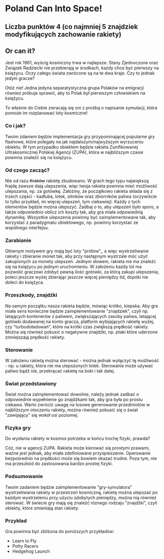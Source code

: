 
# Poland Can Into Space!

## Liczba punktów 4 (co najmniej 5 znajdziek modyfikujących zachowanie rakiety)

Or can it?
---
Jest rok 1961, wyścig kosmiczny trwa w najlepsze. 
Stany Zjednoczone oraz Związek Radziecki nie przebierają w środkach, każdy chce być pierwszy na księżycu. Oczy całego świata zwrócone są na te dwa kraje. Czy to jednak jedyni gracze? 

Otóż nie! Jedna jedyna separatystyczna grupa Polaków na emigracji również próbuje sprawić, aby to Polak był pierwszym człowiekiem na księżycu.

To właśnie do Ciebie zwracają się oni z prośbą o napisanie symulacji, która pomoże im rozplanować loty kosmiczne! 

### Co i jak?
Twoim zdaniem będzie implementacja gry przypominającej popularne gry flashowe, które polegały na jak najdalszym/najwyższym wyrzuceniu obiektu. W tym przypadku obiektem będzie rakieta Zunifikowanej Ultrakosmicznej Polskiej Agencji (ZUPA), która w najbliższym czasie powinna znaleźć się na księżycu.

### Od czego zacząć?

Nie od razu ~~Kraków~~ rakietę zbudowano. W grach tego typu największą frajdę zawsze dają ulepszenia, więc twoja rakieta powinna mieć możliwość ulepszania, np. za gotówkę. 
Załóżmy, że początkowo rakieta składa się z trzech części - kadłuba, lotek, silników oraz zbiorników paliwa (oczywiście to tylko przykład, im więcej ulepszeń, tym ciekawiej). Każdy z tych elementów będzie można ulepszyć. Zadbaj o to, aby ulepszeń było sporo, a także odpowiednio oblicz ich koszty tak, aby gra miała odpowiednią dynamikę. Wszystkie ulepszenia powinny być zaimplementowane tak, aby korzystać z paradygmatu obiektowego, np. powinny korzystać ze wspólnego interfejsu.

### Zarabianie

Głównym motywem gry mają być loty "próbne",, a więc wystrzeliwanie rakiety i zbieranie monet tak, aby przy następnym wystrzale móc użyć zakupionych za monety ulepszeń. Jednym słowem, rakieta nie ma znaleźć się na księżycu po jednym uruchomieniu. W założeniu każdy lot ma pozwolić graczowi zdobyć pewną ilość gotówki, za którą zakupi ulepszenia, poleci jeszcze wyżej zbierając jeszcze więcej pieniędzy itd, dopóki nie doleci do księżyca.


### Przeszkody, znajdźki

Na samym początku nasza rakieta będzie, mówiąc krótko, kiepska. Aby gra miała sens konieczne będzie zaimplementowanie "znajdziek", czyli np. latających kontenerów z paliwem, zwiększających zasoby paliwa, latającej gotówki dodawanej na konto gracza, platform wybijających rakietę wyżej, czy "turbodoładowań", które na krótki czas zwiększą prędkość rakiety.
Można się również pokusić o negatywne znajdźki, np. ptaki które uderzone zmniejszają prędkość rakiety.


### Sterowanie

W założenu rakietą można sterować - można jednak wyłączyć tę możliwość - np. u rakiety, która nie ma ulepszonych lotek. Sterowanie może używać paliwo bądź nie, przekręcać rakietę na boki i tak dalej.

### Świat przedstawiony

Świat można zaimplementować dowolnie, należy jednak zadbać o odpowiednie wypełnienie go znajdźkami tak, aby gra była po prostu ciekawa. Warto zwrócić uwagę na losowe generowanie przedmiotów w najbliższym otoczeniu rakiety, można również pokusić się o świat "zawijający" się wokół osi poziomej.


### Fizyka gry
Do wysłania rakiety w kosmos potrzeba w końcu trochę fizyki, prawda?

Cóż, nie w agencji ZUPA.  Rakieta może kierować się prostymi prawami, ważne jest jednak,
aby miała zdefiniowane przyspieszenie. Operowanie bezpośrednio na prędkości może się bowiem okazać trudne. Poza tym, nie ma przeszkód do zastosowania bardzo prostej fizyki.


### Podsumowanie

Twoim zadaniem będzie zaimplementowanie "gry-symulatora" wystrzeliwania rakiety w przestrzeń kosmiczną, rakietę można ulepszać po każdym wystrzeleniu przy użyciu zdobytych pieniędzy, można nią również sterować. W świecie gry mają się znaleźć róznego rodzaju "znajdźki", czyli obiekty, które zmieniają stan rakiety. 


### Przykład
Gra powinna być zbliżona do poniższych przykładów:
- Learn to Fly
- Potty Racers
- Hedgehog Launch

